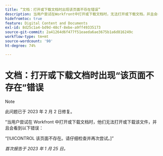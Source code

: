 ```yaml
---
title: “文档：打开或下载文档时出现该页面不存在错误”
description: 当用户尝试在Workfront中打开或下载文档时，无法打开或下载文档，并且会看到一个错误
hidefromtoc: true
feature: Digital Content and Documents
exl-id: 8d25c1a4-bd9d-48cf-8ebe-a9ff49335173
source-git-commit: 2a41264d6f477f51eaeda6ae3675b1a6d816249c
workflow-type: tm+mt
source-wordcount: '90'
ht-degree: 74%

---
```


# 文档：打开或下载文档时出现“该页面不存在”错误

<!--This article is on the WF and WFP TOC-->

>[!NOTE]
>
>此问题已于 2023 年 2 月 2 日修复。

“当用户尝试在 Workfront 中打开或下载文档时，他们无法打开或下载该文件，并且会看到以下错误：

“[!UICONTROL 该页面不存在。请仔细检查并再次尝试。]”

_首次报告于 2023 年 1 月 25 日。_
